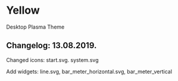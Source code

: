 # Yellow
Desktop Plasma Theme

Changelog: 13.08.2019.
----------------------

Changed icons: start.svg. system.svg

Add widgets: line.svg, bar_meter_horizontal.svg, bar_meter_vertical
